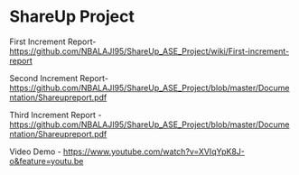 # ShareUp Project
First Increment Report- https://github.com/NBALAJI95/ShareUp_ASE_Project/wiki/First-increment-report

Second Increment Report- https://github.com/NBALAJI95/ShareUp_ASE_Project/blob/master/Documentation/Shareupreport.pdf

Third Increment Report - https://github.com/NBALAJI95/ShareUp_ASE_Project/blob/master/Documentation/Shareupreport.pdf

Video Demo - https://www.youtube.com/watch?v=XVIqYpK8J-o&feature=youtu.be
